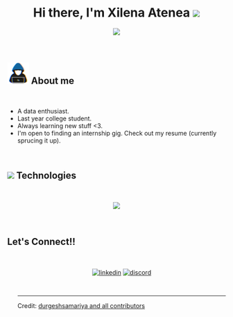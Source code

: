<h1 align="center"><b>Hi there, I'm Xilena Atenea </b><img src="https://media.giphy.com/media/hvRJCLFzcasrR4ia7z/giphy.gif" width="35"></h1>
<!-- welcome gif -->
<p align="center">
  <a href="https://github.com/DenverCoder1/readme-typing-svg"><img src="https://readme-typing-svg.herokuapp.com?font=Time+New+Roman&color=cyan&size=25&center=true&vCenter=true&width=800&height=100&lines=Data%20Science%20and%20AI%20Engineer%20(under%20training)..&hearts;++;Welcome%20to%20my%20repository...<3"></a>
</p>
<br>

<!-- about me section -->

## <picture><img src = "https://github.com/0xAbdulKhalid/0xAbdulKhalid/raw/main/assets/mdImages/about_me.gif" width = 50px></picture> **About me**

<br>

- A data enthusiast.
- Last year college student.
- Always learning new stuff <3.
- I'm open to finding an internship gig. Check out my resume (currently sprucing it up).

<br>

## <img src="https://media2.giphy.com/media/QssGEmpkyEOhBCb7e1/giphy.gif?cid=ecf05e47a0n3gi1bfqntqmob8g9aid1oyj2wr3ds3mg700bl&rid=giphy.gif" width ="25"><b> Technologies</b>

<br>

<p align="center">

<!--tech stack icons-->
<p align="center">
  <a href="https://skillicons.dev">
    <img src="https://skillicons.dev/icons?i=git,postgres,docker,github,linux,mongodb,r,sklearn,mysql,nodejs,postman,py,vscode,powershell,aws,flask&perline=8" />
  </a>
</p>

<br>

<!-- connect with me -->

## <b> Let's Connect!!</b>

<br>
<div align='left'>

<ul>

<!--icons and links-->
<p align="center">
<a href="https://www.linkedin.com/in/atenea-rojas" target="blank"><img align="center" src="https://user-images.githubusercontent.com/88904952/234979284-68c11d7f-1acc-4f0c-ac78-044e1037d7b0.png" alt="linkedin" height="50" width="50" /></a>
<!--<a href="" target="blank"><img align="center" src="https://user-images.githubusercontent.com/88904952/234981169-2dd1e58f-4b7e-468c-8213-034ba62156c3.png" alt="instagram" height="50" width="50" /></a>-->
<a href="https://discordapp.com/users/558813893422612541" target="blank"><img align="center" src="https://user-images.githubusercontent.com/88904952/234982627-019fd336-6248-453c-9b05-97c13fd1d207.png" alt="discord" height="50" width="50" /></a>
  
</p>

<br>

---

Credit: [durgeshsamariya and all contributors](https://github.com/durgeshsamariya)
